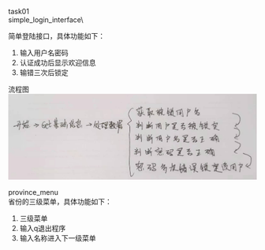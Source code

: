 task01\
simple_login_interface\

简单登陆接口，具体功能如下：
1. 输入用户名密码
2. 认证成功后显示欢迎信息
3. 输错三次后锁定

流程图![task01simple_login_interface.jpg](task01simple_login_interface.jpg)

province_menu\
省份的三级菜单，具体功能如下：
1. 三级菜单
2. 输入q退出程序
3. 输入名称进入下一级菜单